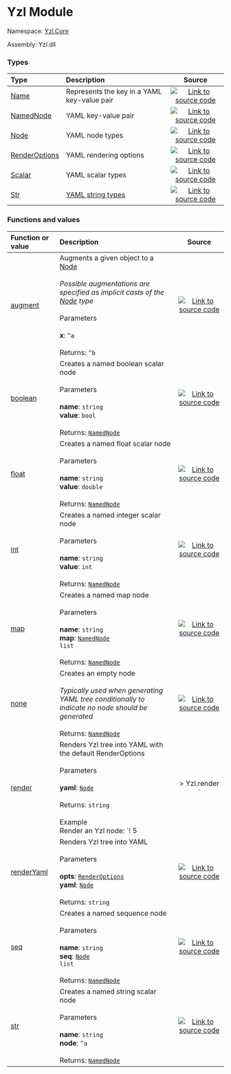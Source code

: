 # Yzl Module

Namespace: [Yzl.Core](https://queil.github.io/yzl/reference/yzl-core)

Assembly: Yzl.dll



### Types

Type | Description | Source
:--- | :--- | :---:
[Name](https://queil.github.io/yzl/reference/yzl-core-yzl-name)&#32; | Represents the key in a YAML key-value pair&#32; | [![Link to source code](https://queil.github.io/yzl/content/img/github.png)](https://github.com/queil/yzl/tree/master/src/Yzl.fs#L41-41)&#32;
[NamedNode](https://queil.github.io/yzl/reference/yzl-core-yzl-namednode)&#32; | YAML key-value pair&#32; | [![Link to source code](https://queil.github.io/yzl/content/img/github.png)](https://github.com/queil/yzl/tree/master/src/Yzl.fs#L66-66)&#32;
[Node](https://queil.github.io/yzl/reference/yzl-core-yzl-node)&#32; | YAML node types&#32; | [![Link to source code](https://queil.github.io/yzl/content/img/github.png)](https://github.com/queil/yzl/tree/master/src/Yzl.fs#L44-44)&#32;
[RenderOptions](https://queil.github.io/yzl/reference/yzl-core-yzl-renderoptions)&#32; | YAML rendering options&#32; | [![Link to source code](https://queil.github.io/yzl/content/img/github.png)](https://github.com/queil/yzl/tree/master/src/Yzl.fs#L109-109)&#32;
[Scalar](https://queil.github.io/yzl/reference/yzl-core-yzl-scalar)&#32; | YAML scalar types&#32; | [![Link to source code](https://queil.github.io/yzl/content/img/github.png)](https://github.com/queil/yzl/tree/master/src/Yzl.fs#L69-69)&#32;
[Str](https://queil.github.io/yzl/reference/yzl-core-yzl-str)&#32; | [YAML string types](https://yaml-multiline.info/)&#32; | [![Link to source code](https://queil.github.io/yzl/content/img/github.png)](https://github.com/queil/yzl/tree/master/src/Yzl.fs#L17-17)&#32;


### Functions and values

Function or value | Description | Source
:--- | :--- | :---:
[augment](#augment)&#32; | Augments a given object to a <a href="https://queil.github.io/yzl/reference/yzl-core-yzl-node">Node</a><br />&#32;<br />*Possible augmentations are specified as implicit casts of the <a href="https://queil.github.io/yzl/reference/yzl-core-yzl-node">Node</a> type*<br />&#32;<br />Parameters&#32;<br />&#32;&#32;<br />**x**: <code>^a</code>&#32;<br />&#32;&#32;<br />Returns: <code>^b</code><br />&#32; | [![Link to source code](https://queil.github.io/yzl/content/img/github.png)](https://github.com/queil/yzl/tree/master/src/Yzl.fs#L81-81)&#32;
[boolean](#boolean)&#32; | Creates a named boolean scalar node<br />&#32;<br />Parameters&#32;<br />&#32;&#32;<br />**name**: <code>string</code>&#32;<br />**value**: <code>bool</code>&#32;<br />&#32;&#32;<br />Returns: <code><a href="https://queil.github.io/yzl/reference/yzl-core-yzl-namednode">NamedNode</a></code><br />&#32; | [![Link to source code](https://queil.github.io/yzl/content/img/github.png)](https://github.com/queil/yzl/tree/master/src/Yzl.fs#L95-95)&#32;
[float](#float)&#32; | Creates a named float scalar node<br />&#32;<br />Parameters&#32;<br />&#32;&#32;<br />**name**: <code>string</code>&#32;<br />**value**: <code>double</code>&#32;<br />&#32;&#32;<br />Returns: <code><a href="https://queil.github.io/yzl/reference/yzl-core-yzl-namednode">NamedNode</a></code><br />&#32; | [![Link to source code](https://queil.github.io/yzl/content/img/github.png)](https://github.com/queil/yzl/tree/master/src/Yzl.fs#L92-92)&#32;
[int](#int)&#32; | Creates a named integer scalar node<br />&#32;<br />Parameters&#32;<br />&#32;&#32;<br />**name**: <code>string</code>&#32;<br />**value**: <code>int</code>&#32;<br />&#32;&#32;<br />Returns: <code><a href="https://queil.github.io/yzl/reference/yzl-core-yzl-namednode">NamedNode</a></code><br />&#32; | [![Link to source code](https://queil.github.io/yzl/content/img/github.png)](https://github.com/queil/yzl/tree/master/src/Yzl.fs#L89-89)&#32;
[map](#map)&#32; | Creates a named map node<br />&#32;<br />Parameters&#32;<br />&#32;&#32;<br />**name**: <code>string</code>&#32;<br />**map**: <code><span><a href="https://queil.github.io/yzl/reference/yzl-core-yzl-namednode">NamedNode</a>&#32;list</span></code>&#32;<br />&#32;&#32;<br />Returns: <code><a href="https://queil.github.io/yzl/reference/yzl-core-yzl-namednode">NamedNode</a></code><br />&#32; | [![Link to source code](https://queil.github.io/yzl/content/img/github.png)](https://github.com/queil/yzl/tree/master/src/Yzl.fs#L98-98)&#32;
[none](#none)&#32; | Creates an empty node<br /> <br /> *Typically used when generating YAML tree conditionally to indicate no node should be generated*<br />&#32;<br />Returns: <code><a href="https://queil.github.io/yzl/reference/yzl-core-yzl-namednode">NamedNode</a></code><br />&#32; | [![Link to source code](https://queil.github.io/yzl/content/img/github.png)](https://github.com/queil/yzl/tree/master/src/Yzl.fs#L106-106)&#32;
[render](#render)&#32; | Renders Yzl tree into YAML with the default RenderOptions<br />&#32;<br />Parameters&#32;<br />&#32;&#32;<br />**yaml**: <code><a href="https://queil.github.io/yzl/reference/yzl-core-yzl-node">Node</a></code>&#32;<br />&#32;&#32;<br />Returns: <code>string</code><br />&#32;<br />Example&#32;<br />Render an Yzl node: `! 5 |> Yzl.render `<br />&#32; | [![Link to source code](https://queil.github.io/yzl/content/img/github.png)](https://github.com/queil/yzl/tree/master/src/Yzl.fs#L230-230)&#32;
[renderYaml](#renderYaml)&#32; | Renders Yzl tree into YAML<br />&#32;<br />Parameters&#32;<br />&#32;&#32;<br />**opts**: <code><a href="https://queil.github.io/yzl/reference/yzl-core-yzl-renderoptions">RenderOptions</a></code>&#32;<br />**yaml**: <code><a href="https://queil.github.io/yzl/reference/yzl-core-yzl-node">Node</a></code>&#32;<br />&#32;&#32;<br />Returns: <code>string</code><br />&#32; | [![Link to source code](https://queil.github.io/yzl/content/img/github.png)](https://github.com/queil/yzl/tree/master/src/Yzl.fs#L125-125)&#32;
[seq](#seq)&#32; | Creates a named sequence node<br />&#32;<br />Parameters&#32;<br />&#32;&#32;<br />**name**: <code>string</code>&#32;<br />**seq**: <code><span><a href="https://queil.github.io/yzl/reference/yzl-core-yzl-node">Node</a>&#32;list</span></code>&#32;<br />&#32;&#32;<br />Returns: <code><a href="https://queil.github.io/yzl/reference/yzl-core-yzl-namednode">NamedNode</a></code><br />&#32; | [![Link to source code](https://queil.github.io/yzl/content/img/github.png)](https://github.com/queil/yzl/tree/master/src/Yzl.fs#L101-101)&#32;
[str](#str)&#32; | Creates a named string scalar node<br />&#32;<br />Parameters&#32;<br />&#32;&#32;<br />**name**: <code>string</code>&#32;<br />**node**: <code>^a</code>&#32;<br />&#32;&#32;<br />Returns: <code><a href="https://queil.github.io/yzl/reference/yzl-core-yzl-namednode">NamedNode</a></code><br />&#32; | [![Link to source code](https://queil.github.io/yzl/content/img/github.png)](https://github.com/queil/yzl/tree/master/src/Yzl.fs#L86-86)&#32;



